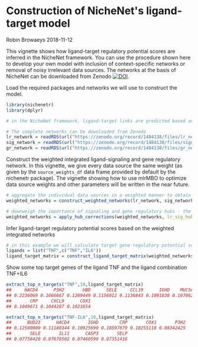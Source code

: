 Construction of NicheNet's ligand-target model
================
Robin Browaeys
2018-11-12

<!-- github markdown built using 
rmarkdown::render("vignettes/model_construction.Rmd", output_format = "github_document")
-->
This vignette shows how ligand-target regulatory potential scores are inferred in the NicheNet framework. You can use the procedure shown here to develop your own model with inclusion of context-specific networks or removal of noisy irrelevant data sources. The networks at the basis of NicheNet can be downloaded from Zenodo [![DOI](https://zenodo.org/badge/DOI/10.5281/zenodo.1484138.svg)](https://doi.org/10.5281/zenodo.1484138).

Load the required packages and networks we will use to construct the model.

``` r
library(nichenetr)
library(dplyr)

# in the NicheNet framework, ligand-target links are predicted based on collected biological knowledge on ligand-receptor, signaling and gene regulatory interactions

# The complete networks can be downloaded from Zenodo
lr_network = readRDS(url("https://zenodo.org/record/1484138/files/lr_network.rds"))
sig_network = readRDS(url("https://zenodo.org/record/1484138/files/signaling_network.rds"))
gr_network = readRDS(url("https://zenodo.org/record/1484138/files/gr_network.rds"))
```

Construct the weighted integrated ligand-signaling and gene regulatory network. In this vignette, we give every data source the same weight (as given by the `source_weights_df` data frame provided by default by the nichenetr package). The vignette showing how to use mlrMBO to optimize data source weights and other parameters will be written in the near future.

``` r
# aggregate the individual data sources in a weighted manner to obtain a weighted integrated signaling network
weighted_networks = construct_weighted_networks(lr_network, sig_network, gr_network,source_weights_df)

# downweigh the importance of signaling and gene regulatory hubs - the parameters used here are unoptimized
weighted_networks = apply_hub_corrections(weighted_networks, lr_sig_hub = 0.5, gr_hub = 0.5)
```

Infer ligand-target regulatory potential scores based on the weighted integrated networks

``` r
# in this example we will calculate target gene regulatory potential scores for TNF and the ligand combination TNF+IL6
ligands = list("TNF",c("TNF","IL6"))
ligand_target_matrix = construct_ligand_target_matrix(weighted_networks, ligands, algorithm = "PPR", damping_factor = 0.5)
```

Show some top target genes of the ligand TNF and the ligand combination TNF+IL6

``` r
extract_top_n_targets("TNF",10,ligand_target_matrix)
##     HACD4      P3H2       UBD      SELE     CCL19      IGHD    MUC5AC 
## 0.2236069 0.1666667 0.1209449 0.1156012 0.1136843 0.1091838 0.1070629 
##       CRP     CXCL9      COX1 
## 0.1049671 0.1044287 0.1021654
```

``` r
extract_top_n_targets("TNF-IL6",10,ligand_target_matrix)
##      BUD23      HACD4       IGHD        CRP       COX1       P3H2 
## 0.12500000 0.11180344 0.10925690 0.10597879 0.10255118 0.08342425 
##       SELE       IL11      CASP3       SELP 
## 0.07758420 0.07678502 0.07460599 0.07351416
```
